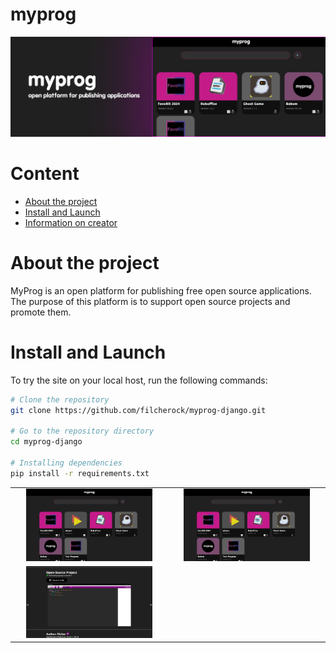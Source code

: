 # myprog
<img src="preview.png">

# Content
- [About the project](#About-the-project)
- [Install and Launch](#Install-and-Launch)
- [Information on creator](#Information-on-creator)

# About the project
MyProg is an open platform for publishing free open source applications. The purpose of this platform is to support open source projects and promote them.

# Install and Launch
To try the site on your local host, run the following commands:
``` bash
# Clone the repository
git clone https://github.com/filcherock/myprog-django.git

# Go to the repository directory
cd myprog-django

# Installing dependencies
pip install -r requirements.txt
```
<div align="center">
  <table>
    <tr>
      <td align="center">
        <img src="1.jpg" width="85%">
      </td>
      <td align="center">
        <img src="1.jpg" width="85%">
      </td>
    </tr>
    <tr>
      <td align="center">
        <img src="3.jpg" width="85%">
      </td>
    </tr>
  </table>
</div>

